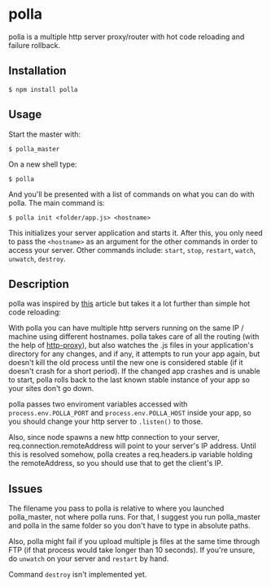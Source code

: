 # polla

polla is a multiple http server proxy/router with hot code reloading and failure rollback.

## Installation

	$ npm install polla

## Usage

Start the master with:

	$ polla_master

On a new shell type:

	$ polla

And you'll be presented with a list of commands on what you can do with polla.
The main command is:

	$ polla init <folder/app.js> <hostname>

This initializes your server application and starts it.
After this, you only need to pass the `<hostname>` as an argument for the other commands in order to access your server.
Other commands include: `start`, `stop`, `restart`, `watch`, `unwatch`, `destroy`.

## Description

polla was inspired by [this](http://dracoblue.net/dev/hot-reload-for-nodejs-servers-on-code-change/173/) article but takes
it a lot further than simple hot code reloading:

With polla you can have multiple http servers running on the same IP / machine using different hostnames.
polla takes care of all the routing (with the help of [http-proxy](http://github.com/nodejitsu/node-http-proxy)), 
but also watches the .js files in your application's directory for any changes, and if any, it attempts to
run your app again, but doesn't kill the old process until the new one is considered stable (if it doesn't
crash for a short period). If the changed app crashes and is unable to start, polla rolls back to the last known
stable instance of your app so your sites don't go down.

polla passes two enviroment variables accessed with `process.env.POLLA_PORT` and `process.env.POLLA_HOST` inside
your app, so you should change your http server to `.listen()` to those.

Also, since node spawns a new http connection to your server, req.connection.remoteAddress will point to your
server's IP address. Until this is resolved somehow, polla creates a req.headers.ip variable holding the remoteAddress,
so you should use that to get the client's IP.

## Issues

The filename you pass to polla is relative to where you launched polla_master, not where polla runs.
For that, I suggest you run polla_master and polla in the same folder so you don't have to type in
absolute paths.

Also, polla might fail if you upload multiple js files at the same time through FTP (if that process
would take longer than 10 seconds). If you're unsure, do `unwatch` on your server and `restart` by hand.

Command `destroy` isn't implemented yet.
